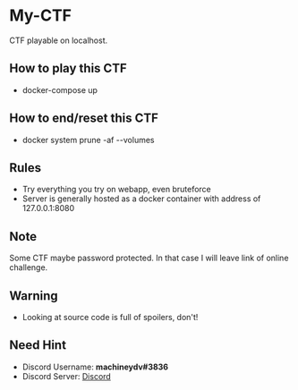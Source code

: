 # My-CTF
CTF playable on localhost.

## How to play this CTF
* docker-compose up

## How to end/reset this CTF
* docker system prune -af --volumes

## Rules
* Try everything you try on webapp, even bruteforce
* Server is generally hosted as a docker container with address of 127.0.0.1:8080

## Note
Some CTF maybe password protected. In that case I will leave link of online challenge. 

## Warning
* Looking at source code is full of spoilers, don't!

## Need Hint
* Discord Username: **machineydv#3836**
* Discord Server:  [Discord](https://discord.gg/ejcswge)
